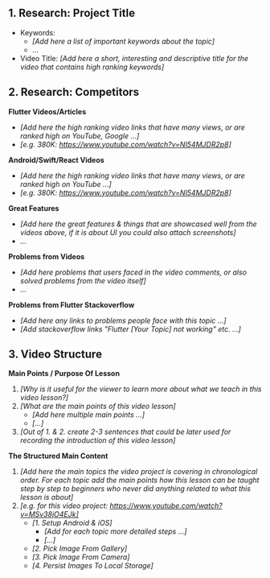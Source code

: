 ## 1. Research: Project Title

- Keywords:
    - _[Add here a list of important keywords about the topic]_
    - ...
- Video Title: _[Add here a short, interesting and descriptive title for the video that contains high ranking keywords]_


## 2. Research: Competitors

**Flutter Videos/Articles**

- _[Add here the high ranking video links that have many views, or are ranked high on YouTube, Google ...]_
- _[e.g. 380K: https://www.youtube.com/watch?v=Nl54MJDR2p8]_

**Android/Swift/React Videos**

- _[Add here the high ranking video links that have many views, or are ranked high on YouTube ...]_
- _[e.g. 380K: https://www.youtube.com/watch?v=Nl54MJDR2p8]_

**Great Features**
- _[Add here the great features & things that are showcased well from the videos above, if it is about UI you could also attach screenshots]_
- _..._

**Problems from Videos**
- _[Add here problems that users faced in the video comments, or also solved problems from the video itself]_
- _..._

**Problems from Flutter Stackoverflow**

- _[Add here any links to problems people face with this topic ...]_
- _[Add stackoverflow links "Flutter [Your Topic] not working" etc. ...]_

## 3. Video Structure

**Main Points / Purpose Of Lesson**

1. _[Why is it useful for the viewer to learn more about what we teach in this video lesson?]_
2. _[What are the main points of this video lesson]_
    - _[Add here multiple main points ...]_
    - _[...]_
3. _[Out of 1. & 2. create 2-3 sentences that could be later used for recording the introduction of this video lesson]_

**The Structured Main Content**
1. _[Add here the main topics the video project is covering in chronological order. For each topic add the main points how this lesson can be taught step by step to beginners who never did anything related to what this lesson is about]_
2. _[e.g. for this video project: https://www.youtube.com/watch?v=MSv38jO4EJk]_
    - _[1. Setup Android & iOS]_
        - _[Add for each topic more detailed steps ...]_
        - _[...]_
    - _[2. Pick Image From Gallery]_
    - _[3. Pick Image From Camera]_
    - _[4. Persist Images To Local Storage]_

